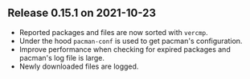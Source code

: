 ## Release 0.15.1 on 2021-10-23

- Reported packages and files are now sorted with `vercmp`.
- Under the hood `pacman-conf` is used to get pacman's configuration.
- Improve performance when checking for expired packages and pacman's log file
  is large.
- Newly downloaded files are logged.